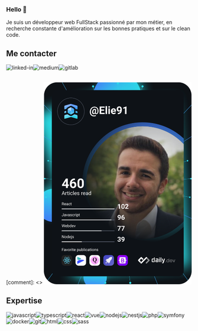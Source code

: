### Hello 👋

Je suis un développeur web FullStack passionné par mon métier, en recherche constante d'amélioration sur les bonnes pratiques et sur le clean code.
<br>

## Me contacter
[<img align="left" alt="linked-in" src="https://img.shields.io/badge/linkedin-%230077B5.svg?&style=for-the-badge&logo=linkedin&logoColor=white" />](https://www.linkedin.com/in/elie-bismuth)
[<img align="left" alt="medium" src="https://img.shields.io/badge/github-%2312100E.svg?&style=for-the-badge&logo=medium&logoColor=white" />](https://github.com/elie91)
[<img align="left" alt="gitlab" src="https://img.shields.io/badge/gitlab-%2312100E.svg?&style=for-the-badge&logo=medium&logoColor=white" />](https://gitlab.com/Elie91)

<br>
<br>

[comment]: <> <a href="https://app.daily.dev/DailyDevTips"><img src="https://github.com/elie91/elie91/blob/main/devcard.svg" width="400" alt="Elie's Dev Card"/></a>

## Expertise

<img align="left" alt="javascript" src="https://img.shields.io/badge/javascript%20-%2343853D.svg?&style=for-the-badge&logo=javascript&logoColor=orange&color=black" />
<img align="left" alt="typescript" src="https://img.shields.io/badge/typescript%20-%2343853D.svg?&style=for-the-badge&logo=typescript&logoColor=blue&color=black" />
<img align="left" alt="react" src="https://img.shields.io/badge/react%20-%2320232a.svg?&style=for-the-badge&logo=react&logoColor=%2361DAFB" />
<img align="left" alt="vue" src="https://img.shields.io/badge/vue.js%20-%2320232a.svg?&style=for-the-badge&logo=vue.js&logoColor=green&color=black" />
<img align="left" alt="nodejs" src="https://img.shields.io/badge/node.js%20-%2343853D.svg?&style=for-the-badge&logo=node.js&logoColor=white&color=black" />
<img align="left" alt="nestjs" src="https://img.shields.io/badge/nest.js%20-%2343853D.svg?&style=for-the-badge&logo=nest.js&logoColor=white&color=black" />
<img align="left" alt="php" src="https://img.shields.io/badge/php%20-%2343853D.svg?&style=for-the-badge&logo=php&logoColor=blue&color=black" />
<img align="left" alt="symfony" src="https://img.shields.io/badge/symfony%20-%2343853D.svg?&style=for-the-badge&logo=symfony&logoColor=white&color=black" />
<img align="left" alt="docker" src="https://img.shields.io/badge/docker%20-%2343853D.svg?&style=for-the-badge&logo=docker&logoColor=white&color=black" />
<img align="left" alt="git" src="https://img.shields.io/badge/git%20-%2343853D.svg?&style=for-the-badge&logo=git&logoColor=white&color=black" />
<img align="left" alt="html" src="https://img.shields.io/badge/html%20-%2343853D.svg?&style=for-the-badge&logo=html&logoColor=white&color=black" />
<img align="left" alt="css" src="https://img.shields.io/badge/css%20-%2343853D.svg?&style=for-the-badge&logo=css&logoColor=white&color=black" />
<img align="left" alt="sass" src="https://img.shields.io/badge/sass%20-%2343853D.svg?&style=for-the-badge&logo=sass&logoColor=white&color=black" />
<br>
<br>
